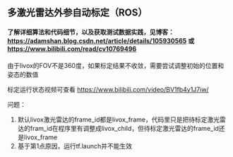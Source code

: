 ## 多激光雷达外参自动标定（ROS）
#### 了解详细算法和代码细节，以及获取测试数据实践，见博客：https://adamshan.blog.csdn.net/article/details/105930565 或 https://www.bilibili.com/read/cv10769496

由于livox的FOV不是360度，如果标定结果不收敛，需要尝试调整初始的位置和姿态的数值

标定运行状态视频可查看 https://www.bilibili.com/video/BV1fb4y1J7iw/

问题：

1. 默认livox激光雷达的frame_id都是livox_frame，代码里只是把待标定激光雷达的fram_id在程序里有调整成livox_child，但待标定激光雷达的frame_id还是livox_frame
2. 基于第1点原因，运行tf.launch并不能生效
